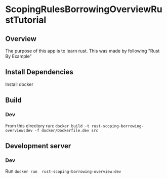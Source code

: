 # ScopingRulesBorrowingOverviewRustTutorial

## Overview
The purpose of this app is to learn rust. This was made by following "Rust By Example"

## Install Dependencies
Install docker

## Build
### Dev
From this directory run: `docker build -t rust-scoping-borrowing-overview:dev -f docker/Dockerfile.dev src`

## Development server
### Dev
Run `docker run  rust-scoping-borrowing-overview:dev`